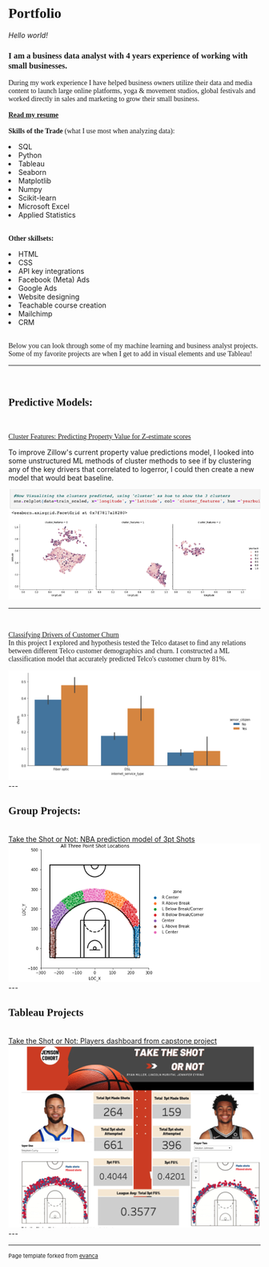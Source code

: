 
<h1 style="font-family: Gills Sans, sans serif">Portfolio</h1>

<i>Hello world!</i>

<h3 style="font-family: Gill Sans, sans serif">I am a business data analyst with 4 years experience of working with small businesses.</h3>
<p style="font-family: Gill Sans, sans serif">During my work experience I have helped business owners utilize their data and media content to launch large online platforms, yoga & movement studios, global festivals and worked directly in sales and marketing to grow their small business.<br>
          
<br>
<a href="https://www.canva.com/design/DAFKcfvV4VE/07tsZozosAm6r6t8Cg88Hw/view?utm_content=DAFKcfvV4VE&utm_campaign=designshare&utm_medium=link&utm_source=publishsharelink" title="resume"> <b> Read my resume</b></a>
<br>
<br>
          <b>Skills of the Trade</b> (what I use most when analyzing data):<br>
          <li> SQL
          <li> Python
          <li> Tableau
          <li> Seaborn
          <li> Matplotlib
          <li> Numpy
          <li> Scikit-learn
          <li> Microsoft Excel
          <li> Applied Statistics
<br>
<br><p style="font-family: Gill Sans, sans serif">
          <b> Other skillsets:</b>
          <li> HTML
          <li> CSS
          <li> API key integrations
          <li> Facebook (Meta) Ads
          <li> Google Ads
          <li> Website designing
          <li> Teachable course creation
          <li> Mailchimp
          <li> CRM
<br>
<br><p style="font-family: Gill Sans, sans serif">
Below you can look through some of my machine learning and business analyst projects.<br>
Some of my favorite projects are when I get to add in visual elements and use Tableau!
</p>

---
<br>

<h2 style="font-family: Gill Sans, sans serif">  Predictive Models:</h2>
                    <br>
<p style="font-family: Gill Sans, sans serif">
<a href="https://github.com/jeneyring/Clustering-Final-Project/blob/main/Final_Report.ipynb" title="Zillow">Cluster Features: Predicting Property Value for Z-estimate scores</a><br>

To improve Zillow's current property value predictions model, I looked into some unstructured ML methods of cluster methods to see if by clustering any of the key drivers that correlated to logerror, I could then create a new model that would beat baseline.                                              
                    </p>
<img src="images/Screen Shot 2022-07-18 at 12.13.35 PM.png?raw=true"/>

---
<br>
                    <p style="font-family: Gill Sans, sans serif">
<a href="https://github.com/jeneyring/Classification_Final_Report/blob/main/Final_Report.ipynb" title="Telco">Classifying Drivers of Customer Churn</a><br>
In this project I explored and hypothesis tested the Telco dataset to find any relations between different Telco customer demographics and churn.
                              I constructed a ML classification model that accurately predicted Telco's customer churn by 81%. </p>
<img src="images/telco.png?raw=true"/>
<br>
---
<br>
<h2 style="font-family: Gill Sans, sans serif">Group Projects:</h2>
<br>
<a href="https://github.com/Eyring-Miller-Muriithi-capstone/shot-caller-for-ballers/blob/main/README.md" title="Taketheshot">Take the Shot or Not: NBA prediction model of 3pt Shots</a>
<img src="images/Screen Shot 2022-09-05 at 4.38.32 AM.png?raw=true"/>
<br>
---
<br>
<h2 style="font-family: Gill Sans, sans serif">Tableau Projects</h2>
<br>
<a href="https://public.tableau.com/app/profile/jen.eyring/viz/TheRealDeal_16599956906400/Story1" title="Taketheshot">Take the Shot or Not: Players dashboard from capstone project</a>
<img src="images/Screen Shot 2022-09-05 at 4.31.45 AM.png?raw=true"/>
          
<br>         
---
<br>        


---
<p style="font-size:11px">Page template forked from <a href="https://github.com/evanca/quick-portfolio">evanca</a></p>
<!-- Remove above link if you don't want to attibute -->
